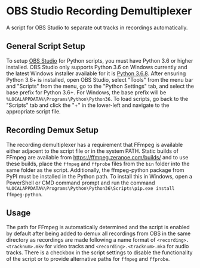 # OBS Studio Recording Demultiplexer

A script for OBS Studio to separate out tracks in recordings automatically.


## General Script Setup

To setup [OBS Studio](https://obsproject.com/) for Python scripts, you must have Python 3.6 or higher installed. OBS Studio only supports Python 3.6 on Windows currently and the latest Windows installer available for it is [Python 3.6.8](https://www.python.org/ftp/python/3.6.8/python-3.6.8-amd64.exe). After ensuring Python 3.6+ is installed, open OBS Studio, select "Tools" from the menu bar and "Scripts" from the menu, go to the "Python Settings" tab, and select the base prefix for Python 3.6+. For Windows, the base prefix will be `%LOCALAPPDATA%\Programs\Python\Python36`. To load scripts, go back to the "Scripts" tab and click the "+" in the lower-left and navigate to the appropriate script file.


## Recording Demux Setup

The recording demultiplexer has a requirement that FFmpeg is available either adjacent to the script file or in the system PATH. Static builds of FFmpeg are available from https://ffmpeg.zeranoe.com/builds/ and to use these builds, place the `ffmpeg` and `ffprobe` files from the `bin` folder into the same folder as the script. Additionally, the ffmpeg-python package from PyPI must be installed in the Python path. To install this in Windows, open a PowerShell or CMD command prompt and run the command `%LOCALAPPDATA%\Programs\Python\Python36\Scripts\pip.exe install ffmpeg-python`.


## Usage

The path for FFmpeg is automatically determined and the script is enabled by default after being added to demux all recordings from OBS in the same directory as recordings are made following a name format of `<recording>.<tracknum>.mkv` for video tracks and `<recording>.<tracknum>.mka` for audio tracks. There is a checkbox in the script settings to disable the functionality of the script or to provide alternative paths for `ffmpeg` and `ffprobe`.
